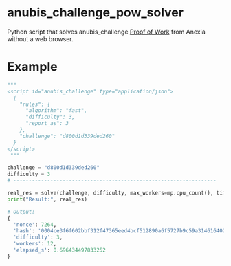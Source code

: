 # anubis_challenge_pow_solver
Python script that solves anubis_challenge [Proof of Work](https://en.wikipedia.org/wiki/Proof_of_work) from Anexia without a web browser.

# Example
```python
"""
<script id="anubis_challenge" type="application/json">
  {
    "rules": {
      "algorithm": "fast",
      "difficulty": 3,
      "report_as": 3
    },
    "challenge": "d800d1d339ded260"
  }
</script>
 """

challenge = "d800d1d339ded260"
difficulty = 3
# ------------------------------------------------------------------

real_res = solve(challenge, difficulty, max_workers=mp.cpu_count(), timeout=30)
print("Result:", real_res)

# Output: 
{
  'nonce': 7264, 
  'hash': '0004ce3f6f602bbf312f47365eed4bcf512890a6f5727b9c59a314616402130f', 
  'difficulty': 3, 
  'workers': 12, 
  'elapsed_s': 0.696434497833252
}
```
